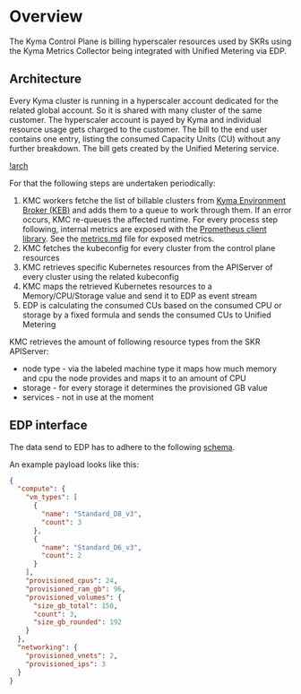 # Overview

The Kyma Control Plane is billing hyperscaler resources used by SKRs using the Kyma Metrics Collector being integrated with Unified Metering via EDP.

## Architecture

Every Kyma cluster is running in a hyperscaler account dedicated for the related global account. So it is shared with many cluster of the same customer. The hyperscaler account is payed by Kyma and individual resource usage gets charged to the customer. The bill to the end user contains one entry, listing the consumed Capacity Units (CU) without any further breakdown. The bill gets created by the Unified Metering service.

[!arch](./assets/arch.drawio.svg)

For that the following steps are undertaken periodically:
1. KMC workers fetche the list of billable clusters from [Kyma Environment Broker (KEB)](https://github.com/kyma-project/kyma-environment-broker/tree/main) and adds them to a queue to work through them. If an error occurs, KMC re-queues the affected runtime. For every process step following, internal metrics are exposed with the [Prometheus client library](https://github.com/prometheus/client_golang). See the [metrics.md](metrics.md) file for exposed metrics.
2. KMC fetches the kubeconfig for every cluster from the control plane resources
3. KMC retrieves specific Kubernetes resources from the APIServer of every cluster using the related kubeconfig
4. KMC maps the retrieved Kubernetes resources to a Memory/CPU/Storage value and send it to EDP as event stream
5. EDP is calculating the consumed CUs based on the consumed CPU or storage by a fixed formula and sends the consumed CUs to Unified Metering

KMC retrieves the amount of following resource types from the SKR APIServer:
- node type - via the labeled machine type it maps how much memory and cpu the node provides and maps it to an amount of CPU
- storage - for every storage it determines the provisioned GB value
- services - not in use at the moment

## EDP interface

The data send to EDP has to adhere to the following [schema](./assets/edp.json).

An example payload looks like this:

```json
{
  "compute": {
    "vm_types": [
      {
        "name": "Standard_D8_v3",
        "count": 3
      },
      {
        "name": "Standard_D6_v3",
        "count": 2
      }
    ],
    "provisioned_cpus": 24,
    "provisioned_ram_gb": 96,
    "provisioned_volumes": {
      "size_gb_total": 150,
      "count": 3,
      "size_gb_rounded": 192
    }
  },
  "networking": {
    "provisioned_vnets": 2,
    "provisioned_ips": 3
  }
}
```